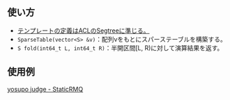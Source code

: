 ## 使い方  
- [テンプレートの定義はACLのSegtreeに準じる。](https://atcoder.github.io/ac-library/production/document_ja/segtree.html)
- `SparseTable(vector<S> &v)`：配列vをもとにスパーステーブルを構築する。  
- `S fold(int64_t L, int64_t R)`：半開区間\[L, R)に対して演算結果を返す。  

## 使用例
[yosupo judge - StaticRMQ](https://judge.yosupo.jp/submission/82979)
